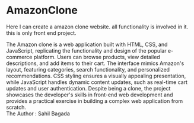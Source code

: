 # AmazonClone
Here I can create a amazon clone website. all functionality is involved in it. this is only front end project.<br>

The Amazon clone is a web application built with HTML, CSS, and JavaScript, replicating the functionality and design of the popular e-commerce platform. Users can browse products, view detailed descriptions, and add items to their cart. The interface mimics Amazon's layout, featuring categories, search functionality, and personalized recommendations. CSS styling ensures a visually appealing presentation, while JavaScript handles dynamic content updates, such as real-time cart updates and user authentication. Despite being a clone, the project showcases the developer's skills in front-end web development and provides a practical exercise in building a complex web application from scratch.
<br> The Author : Sahil Bagada
